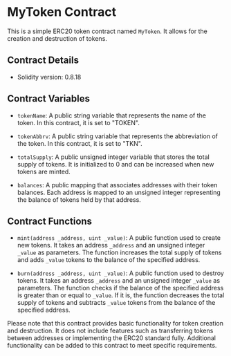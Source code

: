# MyToken Contract

This is a simple ERC20 token contract named `MyToken`. It allows for the creation and destruction of tokens.

## Contract Details

- Solidity version: 0.8.18

## Contract Variables

- `tokenName`: A public string variable that represents the name of the token. In this contract, it is set to "TOKEN".

- `tokenAbbrv`: A public string variable that represents the abbreviation of the token. In this contract, it is set to "TKN".

- `totalSupply`: A public unsigned integer variable that stores the total supply of tokens. It is initialized to 0 and can be increased when new tokens are minted.

- `balances`: A public mapping that associates addresses with their token balances. Each address is mapped to an unsigned integer representing the balance of tokens held by that address.

## Contract Functions

- `mint(address _address, uint _value)`: A public function used to create new tokens. It takes an address `_address` and an unsigned integer `_value` as parameters. The function increases the total supply of tokens and adds `_value` tokens to the balance of the specified address.

- `burn(address _address, uint _value)`: A public function used to destroy tokens. It takes an address `_address` and an unsigned integer `_value` as parameters. The function checks if the balance of the specified address is greater than or equal to `_value`. If it is, the function decreases the total supply of tokens and subtracts `_value` tokens from the balance of the specified address.

Please note that this contract provides basic functionality for token creation and destruction. It does not include features such as transferring tokens between addresses or implementing the ERC20 standard fully. Additional functionality can be added to this contract to meet specific requirements.
